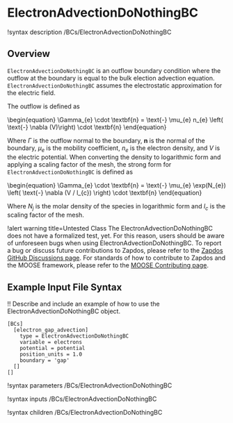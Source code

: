 # ElectronAdvectionDoNothingBC

!syntax description /BCs/ElectronAdvectionDoNothingBC

## Overview

`ElectronAdvectionDoNothingBC` is an outflow boundary condition where the outflow at the
boundary is equal to the bulk election advection equation.
`ElectronAdvectionDoNothingBC` assumes the electrostatic approximation for the electric field.

The outflow is defined as

\begin{equation}
\Gamma_{e} \cdot \textbf{n} = \text{-} \mu_{e} n_{e} \left( \text{-} \nabla (V)\right) \cdot \textbf{n} 
\end{equation}

Where $\Gamma$ is the outflow normal to the boundary, $\textbf{n}$ is the normal of the boundary, $\mu_{e}$ is the mobility coefficient, $n_{e}$ is the electron density, and $V$ is the electric potential. When converting the density to logarithmic form and applying a scaling
factor of the mesh, the strong form for `ElectronAdvectionDoNothingBC` is defined as

\begin{equation}
\Gamma_{e} \cdot \textbf{n} = \text{-} \mu_{e} \exp(N_{e}) \left(  \text{-} \nabla (V / l_{c}) \right) \cdot \textbf{n}
\end{equation}

Where $N_{j}$ is the molar density of the species in logarithmic form and
$l_{c}$ is the scaling factor of the mesh.

!alert warning title=Untested Class
The ElectronAdvectionDoNothingBC does not have a formalized test, yet. For this reason,
users should be aware of unforeseen bugs when using ElectronAdvectionDoNothingBC. To
report a bug or discuss future contributions to Zapdos, please refer to the
[Zapdos GitHub Discussions page](https://github.com/shannon-lab/zapdos/discussions).
For standards of how to contribute to Zapdos and the MOOSE framework,
please refer to the [MOOSE Contributing page](framework/contributing.md).

## Example Input File Syntax

!! Describe and include an example of how to use the ElectronAdvectionDoNothingBC object.

```text
[BCs]
  [electron_gap_advection]
    type = ElectronAdvectionDoNothingBC
    variable = electrons
    potential = potential
    position_units = 1.0
    boundary = 'gap'
  []
[]
```

!syntax parameters /BCs/ElectronAdvectionDoNothingBC

!syntax inputs /BCs/ElectronAdvectionDoNothingBC

!syntax children /BCs/ElectronAdvectionDoNothingBC
